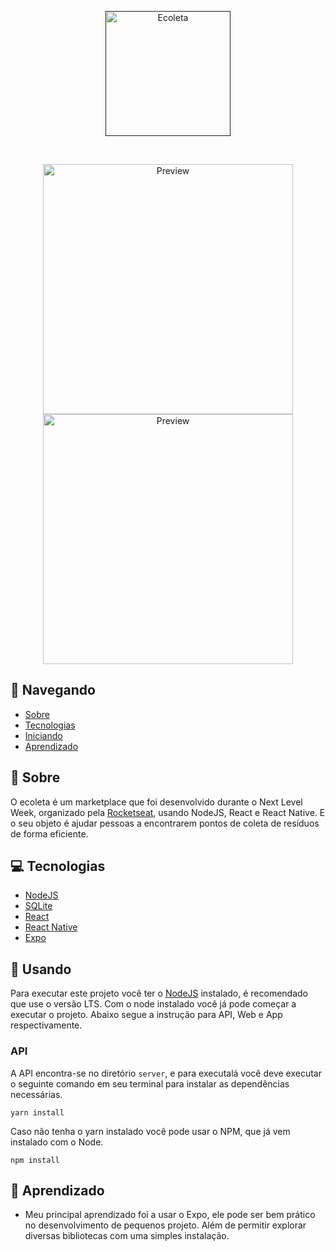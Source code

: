 <p align="center">
  <a href="" rel="noopener">
 <img width=200px src="https://i.imgur.com/8YV2uEt.png" alt="Ecoleta"></a>
</p>
</br>
<p align="center"> 
 <img height=400px src="https://i.imgur.com/aMfEVXV.png" alt="Preview">
 <img height=400px src="https://i.imgur.com/cW0JmGL.gif" alt="Preview">
</p>

## 📝 Navegando

- [Sobre](#about)
- [Tecnologias](#technology)
- [Iniciando](#usage)
- [Aprendizado](#learning)

## 🧐 Sobre <a name = "about"></a>

O ecoleta é um marketplace que foi desenvolvido durante o Next Level Week, organizado pela [Rocketseat](https://www.rocketseat.com.br), usando NodeJS, React e React Native. E o seu objeto é ajudar pessoas a encontrarem pontos de coleta de resíduos de forma eficiente.

## 💻 Tecnologias <a name = "technology"></a>

- [NodeJS](https://nodejs.org/en/)
- [SQLite](https://www.sqlite.org/index.html)
- [React](https://pt-br.reactjs.org/) 
- [React Native](https://reactnative.dev/) 
- [Expo](https://expo.io/) 

## 🏁 Usando <a name = "usage"></a>

Para executar este projeto você ter o [NodeJS](https://nodejs.org/en/) instalado, é recomendado que use o versão LTS. Com o node instalado você já pode começar a executar o projeto. Abaixo segue a instrução para API, Web e App respectivamente.

### API

A API encontra-se no diretório `server`, e para executalá você deve executar o seguinte comando em seu terminal para instalar as dependências necessárias.

```
yarn install
```
Caso não tenha o yarn instalado você pode usar o NPM, que já vem instalado com o Node.

```
npm install
```

## 🎉 Aprendizado <a name = "learning"></a>

- Meu principal aprendizado foi a usar o Expo, ele pode ser bem prático no desenvolvimento de pequenos projeto. Além de permitir explorar diversas bibliotecas com uma simples instalação. 
